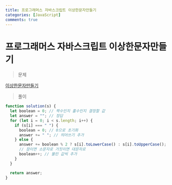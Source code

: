 ```yaml
---
title: 프로그래머스 자바스크립트 이상한문자만들기
categories: [JavaScript]
comments: true
---
```


# 프로그래머스 자바스크립트 이상한문자만들기

> 문제

[이상한문자만들기](https://programmers.co.kr/learn/courses/30/lessons/12930)

> 풀이

```javascript
function solution(s) {
  let boolean = 0; // 짝수인지 홀수인지 결정할 값
  let answer = ""; // 정답
  for (let i = 0; i < s.length; i++) {
    if (s[i] === " ") {
      boolean = 0; // 0으로 초기화
      answer += " "; // 띄어쓰기 추가
    } else {
      answer += boolean % 2 ? s[i].toLowerCase() : s[i].toUpperCase();
      // 참이면 소문자로 거짓이면 대문자로
      boolean++; // 불린 값씩 추가
    }
  }

  return answer;
}
```
